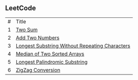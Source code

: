 
## LeetCode

<table>
  <tr>
    <td>#</td>
    <td>Title</td>
  </tr>
  <tr>
    <td>1</td>
    <td><a href="assets/arrays/questions/two_sum/two_sum.js">Two Sum</a></td>
  </tr>
  <tr>
    <td>2</td>
    <td><a href="assets/linked_lists/questions/add_two_numbers/add_two_numbers.js">Add Two Numbers</a></td>
  </tr>
  <tr>
    <td>3</td>
    <td><a href="assets/strings/questions/longest_substring_no_repeats/longest_substring_no_repeats.js">Longest Substring Without Repeating Characters</a></td>
  </tr>
  <tr>
    <td>4</td>
    <td><a href="assets/strings/questions/median_of_sorted_arrays/median_of_sorted_arrays.js">Median of Two Sorted Arrays</a></td>
  </tr>
  <tr>
    <td>5</td>
    <td><a href="assets/strings/questions/longest_palindromic_substring/longest_palindromic_substring.js">Longest Palindromic Substring</a></td>
  </tr>
  <tr>
    <td>6</td>
    <td><a href="assets/strings/questions/zigzag_conversion/zigzag_conversion.js">ZigZag Conversion</a></td>
  </tr>
</table>
